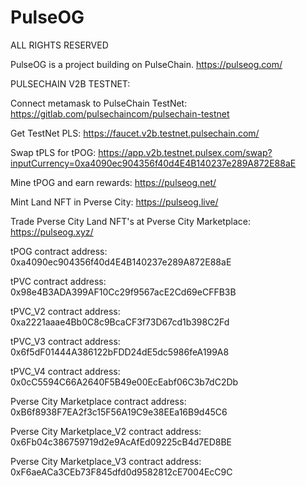# PulseOG
ALL RIGHTS RESERVED

PulseOG is a project building on PulseChain. https://pulseog.com/

PULSECHAIN V2B TESTNET:


Connect metamask to PulseChain TestNet: https://gitlab.com/pulsechaincom/pulsechain-testnet


Get TestNet PLS: https://faucet.v2b.testnet.pulsechain.com/


Swap tPLS for tPOG: https://app.v2b.testnet.pulsex.com/swap?inputCurrency=0xa4090ec904356f40d4E4B140237e289A872E88aE


Mine tPOG and earn rewards: https://pulseog.net/ 


Mint Land NFT in Pverse City: https://pulseog.live/ 


Trade Pverse City Land NFT's at Pverse City Marketplace: https://pulseog.xyz/ 


tPOG contract address: 0xa4090ec904356f40d4E4B140237e289A872E88aE


tPVC contract address: 0x98e4B3ADA399AF10Cc29f9567acE2Cd69eCFFB3B


tPVC_V2 contract address: 0xa2221aaae4Bb0C8c9BcaCF3f73D67cd1b398C2Fd


tPVC_V3 contract address: 0x6f5dF01444A386122bFDD24dE5dc5986feA199A8


tPVC_V4 contract address: 0x0cC5594C66A2640F5B49e00EcEabf06C3b7dC2Db


Pverse City Marketplace contract address: 0xB6f8938F7EA2f3c15F56A19C9e38EEa16B9d45C6


Pverse City Marketplace_V2 contract address: 0x6Fb04c386759719d2e9AcAfEd09225cB4d7ED8BE


Pverse City Marketplace_V3 contract address: 0xF6aeACa3CEb73F845dfd0d9582812cE7004EcC9C
